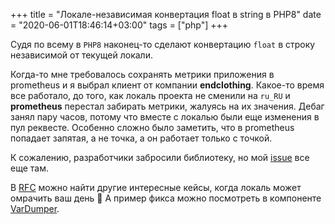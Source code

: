 +++
title = "Локале-независимая конвертация float в string в PHP8"
date = "2020-06-01T18:46:14+03:00"
tags = ["php"]
+++

Судя по всему в `PHP8` наконец-то сделают конвертацию `float` в строку независимой от текущей локали.

Когда-то мне требовалось сохранять метрики приложения в prometheus и я выбрал клиент от компании **endclothing**. Какое-то
время все работало, до того, как локаль проекта не сменили на `ru_RU` и **prometheus** перестал забирать метрики, жалуясь на
их значения. Дебаг занял пару часов, потому что вместе с локалью были еще изменения в пул реквесте. Особенно сложно было
заметить, что в prometheus попадает запятая, а не точка, а он работает только с точкой.

К сожалению, разработчики забросили библиотеку, но мой [issue](https://github.com/endclothing/prometheus_client_php/issues/43) все еще там.

В [RFC](https://wiki.php.net/rfc/locale_independent_float_to_string) можно найти другие интересные кейсы, когда локаль
может омрачить ваш день 🙂 А пример фикса можно посмотреть в компоненте [VarDumper](https://github.com/symfony/symfony/pull/23575/files).
